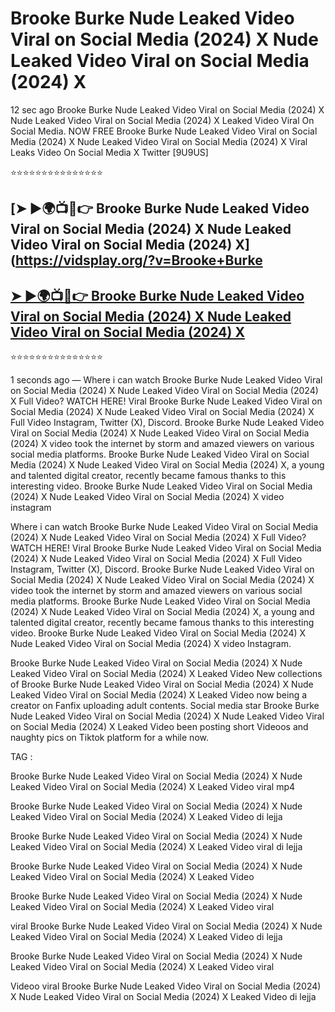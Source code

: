 ﻿# Brooke Burke Nude Leaked Video Viral on Social Media (2024) X Nude Leaked Video Viral on Social Media (2024) X



12 sec ago Brooke Burke Nude Leaked Video Viral on Social Media (2024) X Nude Leaked Video Viral on Social Media (2024) X Leaked Video Viral On Social Media. NOW FREE Brooke Burke Nude Leaked Video Viral on Social Media (2024) X Nude Leaked Video Viral on Social Media (2024) X Viral Leaks Video On Social Media X Twitter [9U9US]

⭐⭐⭐⭐⭐⭐⭐⭐⭐⭐⭐⭐⭐⭐⭐

## [➤ ►🌍📺📱👉 Brooke Burke Nude Leaked Video Viral on Social Media (2024) X Nude Leaked Video Viral on Social Media (2024) X](https://vidsplay.org/?v=Brooke+Burke

## [➤ ►🌍📺📱👉 Brooke Burke Nude Leaked Video Viral on Social Media (2024) X Nude Leaked Video Viral on Social Media (2024) X](https://vidsplay.org/?v=Brooke+Burke)


⭐⭐⭐⭐⭐⭐⭐⭐⭐⭐⭐⭐⭐⭐⭐



1 seconds ago — Where i can watch Brooke Burke Nude Leaked Video Viral on Social Media (2024) X Nude Leaked Video Viral on Social Media (2024) X Full Video? WATCH HERE! Viral Brooke Burke Nude Leaked Video Viral on Social Media (2024) X Nude Leaked Video Viral on Social Media (2024) X Full Video Instagram, Twitter (X), Discord. Brooke Burke Nude Leaked Video Viral on Social Media (2024) X Nude Leaked Video Viral on Social Media (2024) X video took the internet by storm and amazed viewers on various social media platforms. Brooke Burke Nude Leaked Video Viral on Social Media (2024) X Nude Leaked Video Viral on Social Media (2024) X, a young and talented digital creator, recently became famous thanks to this interesting video. Brooke Burke Nude Leaked Video Viral on Social Media (2024) X Nude Leaked Video Viral on Social Media (2024) X video instagram

Where i can watch Brooke Burke Nude Leaked Video Viral on Social Media (2024) X Nude Leaked Video Viral on Social Media (2024) X Full Video? WATCH HERE! Viral Brooke Burke Nude Leaked Video Viral on Social Media (2024) X Nude Leaked Video Viral on Social Media (2024) X Full Video Instagram, Twitter (X), Discord. Brooke Burke Nude Leaked Video Viral on Social Media (2024) X Nude Leaked Video Viral on Social Media (2024) X video took the internet by storm and amazed viewers on various social media platforms. Brooke Burke Nude Leaked Video Viral on Social Media (2024) X Nude Leaked Video Viral on Social Media (2024) X, a young and talented digital creator, recently became famous thanks to this interesting video. Brooke Burke Nude Leaked Video Viral on Social Media (2024) X Nude Leaked Video Viral on Social Media (2024) X video Instagram.

Brooke Burke Nude Leaked Video Viral on Social Media (2024) X Nude Leaked Video Viral on Social Media (2024) X Leaked Video New collections of Brooke Burke Nude Leaked Video Viral on Social Media (2024) X Nude Leaked Video Viral on Social Media (2024) X Leaked Video now being a creator on Fanfix uploading adult contents. Social media star Brooke Burke Nude Leaked Video Viral on Social Media (2024) X Nude Leaked Video Viral on Social Media (2024) X Leaked Video been posting short Videoos and naughty pics on Tiktok platform for a while now.

TAG :

 

Brooke Burke Nude Leaked Video Viral on Social Media (2024) X Nude Leaked Video Viral on Social Media (2024) X Leaked Video viral mp4

 

Brooke Burke Nude Leaked Video Viral on Social Media (2024) X Nude Leaked Video Viral on Social Media (2024) X Leaked Video di lejja

 

Brooke Burke Nude Leaked Video Viral on Social Media (2024) X Nude Leaked Video Viral on Social Media (2024) X Leaked Video viral di lejja

 

Brooke Burke Nude Leaked Video Viral on Social Media (2024) X Nude Leaked Video Viral on Social Media (2024) X Leaked Video

 

Brooke Burke Nude Leaked Video Viral on Social Media (2024) X Nude Leaked Video Viral on Social Media (2024) X Leaked Video viral

 

viral Brooke Burke Nude Leaked Video Viral on Social Media (2024) X Nude Leaked Video Viral on Social Media (2024) X Leaked Video di lejja

 

Brooke Burke Nude Leaked Video Viral on Social Media (2024) X Nude Leaked Video Viral on Social Media (2024) X Leaked Video viral

 

Videoo viral Brooke Burke Nude Leaked Video Viral on Social Media (2024) X Nude Leaked Video Viral on Social Media (2024) X Leaked Video di lejja